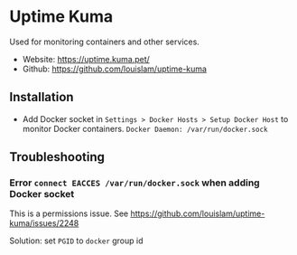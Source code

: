 # Uptime Kuma

Used for monitoring containers and other services.

- Website: https://uptime.kuma.pet/
- Github: https://github.com/louislam/uptime-kuma

## Installation

- Add Docker socket in `Settings > Docker Hosts > Setup Docker Host` to monitor Docker containers. `Docker Daemon: /var/run/docker.sock`

## Troubleshooting

### Error `connect EACCES /var/run/docker.sock` when adding Docker socket

This is a permissions issue. See https://github.com/louislam/uptime-kuma/issues/2248

Solution: set `PGID` to `docker` group id 